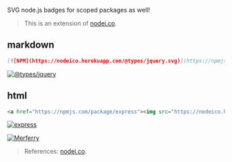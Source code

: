 SVG node.js badges for scoped packages as well!
> This is an extension of [nodei.co].


## markdown

```markdown
[![NPM](https://nodeico.herokuapp.com/@types/jquery.svg)](https://npmjs.com/package/@types/jquery)
```
[![@types/jquery](https://nodeico.herokuapp.com/@types/jquery.svg)](https://npmjs.com/package/@types/jquery)


## html

```html
<a href="https://npmjs.com/package/express"><img src="https://nodeico.herokuapp.com/express.svg"></a>
```
[![express](https://nodeico.herokuapp.com/express.svg)](https://npmjs.com/package/express)


[![Merferry](https://i.imgur.com/2clSoS3.jpg)](https://merferry.github.io)
> References: [nodei.co].

[nodei.co]: https://github.com/rvagg/nodei.co
